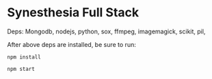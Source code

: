 # Synesthesia Full Stack


Deps: Mongodb, nodejs, python, sox, ffmpeg, imagemagick, scikit, pil, 

After above deps are installed, be sure to run:

`npm install`

`npm start`
